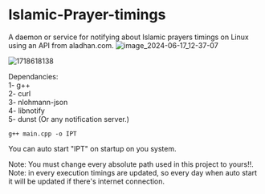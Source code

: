 # Islamic-Prayer-timings
A daemon or service for notifying about Islamic prayers timings on Linux using an API from aladhan.com.
![image_2024-06-17_12-37-07](https://github.com/abdalrahmanshaban0/Islamic-Prayer-Timings/assets/126330281/f340727d-51eb-434e-9491-b24a56e6d326)

![1718618138](https://github.com/abdalrahmanshaban0/Islamic-Prayer-Timings/assets/126330281/3c738d60-5121-48ad-b576-4b57497ab790)


Dependancies:<br>
1- g++<br>
2- curl<br>
3- nlohmann-json<br>
4- libnotify<br>
5- dunst (Or any notification server.)<br>

```shell
g++ main.cpp -o IPT
```

You can auto start "IPT" on startup on you system.<br>

Note: You must change every absolute path used in this project to yours!!.<br>
Note: in every execution timings are updated, so every day when auto start it will be updated if there's internet connection.
